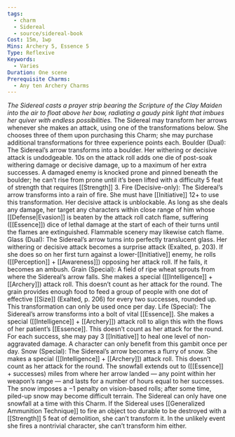 ```yaml
---
tags:
  - charm
  - Sidereal
  - source/sidereal-book
Cost: 15m, 1wp
Mins: Archery 5, Essence 5
Type: Reflexive
Keywords:
  - Varies
Duration: One scene
Prerequisite Charms:
  - Any ten Archery Charms
---
```

*The Sidereal casts a prayer strip bearing the Scripture of the Clay Maiden into the air to float above her bow, radiating a gaudy pink light that imbues her quiver with endless possibilities.*
The Sidereal may transform her arrows whenever she makes an attack, using one of the transformations below. She chooses three of them upon purchasing this Charm; she may purchase additional transformations for three experience points each. Boulder (Dual): The Sidereal’s arrow transforms into a boulder. Her withering or decisive attack is undodgeable. 10s on the attack roll adds one die of post-soak withering damage or decisive damage, up to a maximum of her extra successes. A damaged enemy is knocked prone and pinned beneath the boulder; he can’t rise from prone until it’s been lifted with a difficulty 5 feat of strength that requires [[Strength]] 3. Fire (Decisive-only): The Sidereal’s arrow transforms into a rain of fire. She must have [[Initiative]] 12+ to use this transformation. Her decisive attack is unblockable. As long as she deals any damage, her target any characters within close range of him whose [[Defense|Evasion]] is beaten by the attack roll catch flame, suffering ([[Essence]]) dice of lethal damage at the start of each of their turns until the flames are extinguished. Flammable scenery may likewise catch flame. Glass (Dual): The Sidereal’s arrow turns into perfectly translucent glass. Her withering or decisive attack becomes a surprise attack (Exalted, p. 203). If she does so on her first turn against a lower-[[Initiative]] enemy, he rolls ([[Perception]] + [[Awareness]]) opposing her attack roll. If he fails, it becomes an ambush. Grain (Special): A field of ripe wheat sprouts from where the Sidereal’s arrow falls. She makes a special ([[Intelligence]] + [[Archery]]) attack roll. This doesn’t count as her attack for the round. The grain provides enough food to feed a group of people with one dot of effective [[Size]] (Exalted, p. 206) for every two successes, rounded up. This transformation can only be used once per day. Life (Special): The Sidereal’s arrow transforms into a bolt of vital [[Essence]]. She makes a special ([[Intelligence]] + [[Archery]]) attack roll to align this with the flows of her patient’s [[Essence]]. This doesn’t count as her attack for the round. For each success, she may pay 3 [[Initiative]] to heal one level of non-aggravated damage. A character can only benefit from this gambit once per day. Snow (Special): The Sidereal’s arrow becomes a flurry of snow. She makes a special ([[Intelligence]] + [[Archery]]) attack roll. This doesn’t count as her attack for the round. The snowfall extends out to ([[Essence]] + successes) miles from where her arrow landed — any point within her weapon’s range — and lasts for a number of hours equal to her successes. The snow imposes a −1 penalty on vision-based rolls; after some time, piled-up snow may become difficult terrain. The Sidereal can only have one snowfall at a time with this Charm. If the Sidereal uses [[Generalized Ammunition Technique]] to fire an object too durable to be destroyed with a [[Strength]] 5 feat of demolition, she can’t transform it. In the unlikely event she fires a nontrivial character, she can’t transform him either.